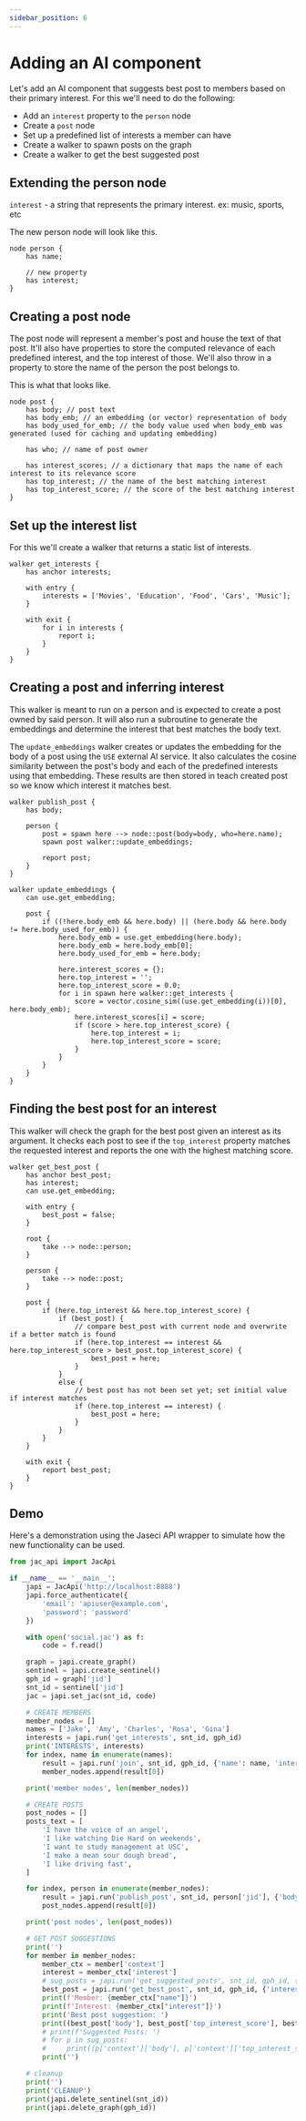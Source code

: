 ```yaml
---
sidebar_position: 6
---
```


# Adding an AI component

Let's add an AI component that suggests best post to members based on their primary interest. For this we'll need to do the following:

- Add an `interest` property to the `person` node
- Create a `post` node
- Set up a predefined list of interests a member can have
- Create a walker to spawn posts on the graph
- Create a walker to get the best suggested post

## Extending the person node

`interest` - a string that represents the primary interest. ex: music, sports, etc

The new person node will look like this.

```jac
node person {
    has name;

    // new property
    has interest;
}
```

## Creating a post node

The post node will represent a member's post and house the text of that post. It'll also have properties to store the computed relevance of each predefined interest, and the top interest of those. We'll also throw in a property to store the name of the person the post belongs to.

This is what that looks like.

```jac
node post {
    has body; // post text
    has body_emb; // an embedding (or vector) representation of body
    has body_used_for_emb; // the body value used when body_emb was generated (used for caching and updating embedding)

    has who; // name of post owner

    has interest_scores; // a dictionary that maps the name of each interest to its relevance score
    has top_interest; // the name of the best matching interest
    has top_interest_score; // the score of the best matching interest
}
```

## Set up the interest list

For this we'll create a walker that returns a static list of interests.

```jac
walker get_interests {
    has anchor interests;

    with entry {
        interests = ['Movies', 'Education', 'Food', 'Cars', 'Music'];
    }

    with exit {
        for i in interests {
            report i;
        }
    }
}
```


## Creating a post and inferring interest

This walker is meant to run on a person and is expected to create a post owned by said person. It will also run a subroutine to generate the embeddings and determine the interest that best matches the body text.

The `update_embeddings` walker creates or updates the embedding for the body of a post using the `USE` external AI service. It also calculates the cosine similarity between the post's body and each of the predefined interests using that embedding. These results are then stored in teach created post so we know which interest it matches best.

```jac
walker publish_post {
    has body;

    person {
        post = spawn here --> node::post(body=body, who=here.name);
        spawn post walker::update_embeddings;

        report post;
    }
}

walker update_embeddings {
    can use.get_embedding;

    post {
        if ((!here.body_emb && here.body) || (here.body && here.body != here.body_used_for_emb)) {
            here.body_emb = use.get_embedding(here.body);
            here.body_emb = here.body_emb[0];
            here.body_used_for_emb = here.body;

            here.interest_scores = {};
            here.top_interest = '';
            here.top_interest_score = 0.0;
            for i in spawn here walker::get_interests {
                score = vector.cosine_sim((use.get_embedding(i))[0], here.body_emb);
                here.interest_scores[i] = score;
                if (score > here.top_interest_score) {
                    here.top_interest = i;
                    here.top_interest_score = score;
                }
            }
        }
    }
}
```

## Finding the best post for an interest

This walker will check the graph for the best post given an interest as its argument. It checks each post to see if the `top_interest` property matches the requested interest and reports the one with the highest matching score.

```jac
walker get_best_post {
    has anchor best_post;
    has interest;
    can use.get_embedding;

    with entry {
        best_post = false;
    }

    root {
        take --> node::person;
    }

    person {
        take --> node::post;
    }

    post {
        if (here.top_interest && here.top_interest_score) {
            if (best_post) {
                // compare best_post with current node and overwrite if a better match is found
                if (here.top_interest == interest && here.top_interest_score > best_post.top_interest_score) {
                    best_post = here;
                }
            }
            else {
                // best post has not been set yet; set initial value if interest matches
                if (here.top_interest == interest) {
                    best_post = here;
                }
            }
        }
    }

    with exit {
        report best_post;
    }
}
```

## Demo

Here's a demonstration using the Jaseci API wrapper to simulate how the new functionality can be used.

```python
from jac_api import JacApi

if __name__ == '__main__':
    japi = JacApi('http://localhost:8888')
    japi.force_authenticate({
        'email': 'apiuser@example.com',
        'password': 'password'
    })

    with open('social.jac') as f:
        code = f.read()

    graph = japi.create_graph()
    sentinel = japi.create_sentinel()
    gph_id = graph['jid']
    snt_id = sentinel['jid']
    jac = japi.set_jac(snt_id, code)

    # CREATE MEMBERS
    member_nodes = []
    names = ['Jake', 'Amy', 'Charles', 'Rosa', 'Gina']
    interests = japi.run('get_interests', snt_id, gph_id)
    print('INTERESTS', interests)
    for index, name in enumerate(names):
        result = japi.run('join', snt_id, gph_id, {'name': name, 'interest': interests[index]})
        member_nodes.append(result[0])

    print('member nodes', len(member_nodes))

    # CREATE POSTS
    post_nodes = []
    posts_text = [
        'I have the voice of an angel',
        'I like watching Die Hard on weekends',
        'I want to study management at USC',
        'I make a mean sour dough bread',
        'I like driving fast',
    ]

    for index, person in enumerate(member_nodes):
        result = japi.run('publish_post', snt_id, person['jid'], {'body': posts_text[index]})
        post_nodes.append(result[0])

    print('post nodes', len(post_nodes))

    # GET POST SUGGESTIONS
    print('')
    for member in member_nodes:
        member_ctx = member['context']
        interest = member_ctx['interest']
        # sug_posts = japi.run('get_suggested_posts', snt_id, gph_id, {'interest': interest})
        best_post = japi.run('get_best_post', snt_id, gph_id, {'interest': interest})[0]['context']
        print(f'Member: {member_ctx["name"]}')
        print(f'Interest: {member_ctx["interest"]}')
        print('Best post suggestion: ')
        print((best_post['body'], best_post['top_interest_score'], best_post['who']))
        # print(f'Suggested Posts: ')
        # for p in sug_posts:
        #     print((p['context']['body'], p['context']['top_interest_score'], p['context']['who']))
        print('')

    # cleanup
    print('')
    print('CLEANUP')
    print(japi.delete_sentinel(snt_id))
    print(japi.delete_graph(gph_id))
```

